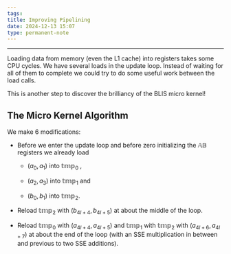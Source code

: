 ```yaml
---
tags: 
title: Improving Pipelining
date: 2024-12-13 15:07
type: permanent-note
---
```

---
Loading data from memory (even the L1 cache) into registers takes some CPU cycles. We have several loads in the update loop. Instead of waiting for all of them to complete we could try to do some useful work between the load calls.

This is another step to discover the brilliancy of the BLIS micro kernel!

## The Micro Kernel Algorithm
We make 6 modifications:

- Before we enter the update loop and before zero initializing the $\mathbb{AB}$  registers we already load
    
    - $(a_{0}, a_{1})$  into $\mathbb{tmp}_0$ ,
        
    - $(a_{2}, a_{3})$  into $\mathbb{tmp}_1$  and
        
    - $(b_{0}, b_{1})$  into $\mathbb{tmp}_2$.
        
- Reload $\mathbb{tmp}_2$ with $(b_{4l+4}, b_{4l+5})$ at about the middle of the loop.
    
- Reload $\mathbb{tmp}_0$ with $(a_{4l+4}, a_{4l+5})$ and $\mathbb{tmp}_1$ with $\mathbb{tmp}_2$ with $(a_{4l+6}, a_{4l+7})$ at about the end of the loop (with an SSE multiplication in between and previous to two SSE additions).